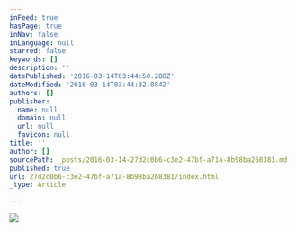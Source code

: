 ```yaml
---
inFeed: true
hasPage: true
inNav: false
inLanguage: null
starred: false
keywords: []
description: ''
datePublished: '2016-03-14T03:44:50.288Z'
dateModified: '2016-03-14T03:44:32.884Z'
authors: []
publisher:
  name: null
  domain: null
  url: null
  favicon: null
title: ''
author: []
sourcePath: _posts/2016-03-14-27d2c0b6-c3e2-47bf-a71a-8b98ba268381.md
published: true
url: 27d2c0b6-c3e2-47bf-a71a-8b98ba268381/index.html
_type: Article

---
```

![](https://the-grid-user-content.s3-us-west-2.amazonaws.com/fd25a541-39ae-4691-8d4e-f2892a9c052e.jpg)